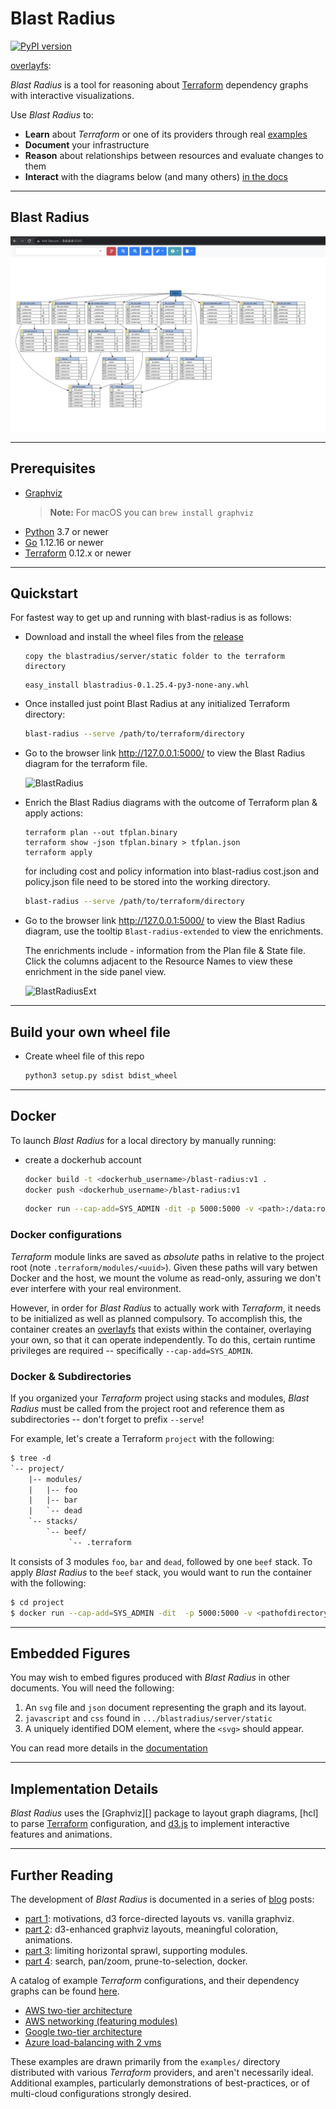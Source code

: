 # Blast Radius

[![PyPI version](https://badge.fury.io/py/BlastRadius.svg)](https://badge.fury.io/py/BlastRadius)

[terraform]: https://www.terraform.io/
[examples]: https://28mm.github.io/blast-radius-docs/
[overlayfs]: 

_Blast Radius_ is a tool for reasoning about [Terraform][] dependency graphs with interactive visualizations.  

Use _Blast Radius_ to:

* __Learn__ about *Terraform* or one of its providers through real [examples][]
* __Document__ your infrastructure
* __Reason__ about relationships between resources and evaluate changes to them
* __Interact__ with the diagrams below (and many others) [in the docs][examples]

---

## Blast Radius
![screenshot](doc/blastradiusext.png)

---

## Prerequisites

* [Graphviz](https://www.graphviz.org/)
   > __Note:__ For macOS you can `brew install graphviz`
* [Python](https://www.python.org/) 3.7 or newer
* [Go](https://golang.org/) 1.12.16 or newer
* [Terraform][] 0.12.x or newer

---

## Quickstart

For fastest way to get up and running with blast-radius is as follows:

* Download and install the wheel files from the [release](https://github.com/nishubharti/blast-radius/releases)

   ``` 
   copy the blastradius/server/static folder to the terraform directory
   ```
   ```
   easy_install blastradius-0.1.25.4-py3-none-any.whl
   ```
* Once installed just point Blast Radius at any initialized Terraform directory: 
   ```sh
   blast-radius --serve /path/to/terraform/directory
   ```
* Go to the browser link http://127.0.0.1:5000/ to view the Blast Radius diagram for the terraform file.
   
   ![BlastRadius](doc/blastradiusextdemo.png)

* Enrich the Blast Radius diagrams with the outcome of Terraform plan & apply actions:   
   ```
   terraform plan --out tfplan.binary
   terraform show -json tfplan.binary > tfplan.json
   terraform apply 
   ```
   for including cost and policy information into blast-radius cost.json and policy.json file need to be stored into the working directory.

   ```sh
   blast-radius --serve /path/to/terraform/directory
   ```
* Go to the browser link http://127.0.0.1:5000/ to view the Blast Radius diagram, use the tooltip  `Blast-radius-extended` to view the enrichments.
   
   The enrichments include - information from the Plan file & State file. 
   Click the columns adjacent to the Resource Names to view these enrichment in the side panel view.

   ![BlastRadiusExt](doc/blastradiusextinfo.png)

---

## Build your own wheel file

* Create wheel file of this repo
   ```sh
   python3 setup.py sdist bdist_wheel
   ```
---

## Docker

[privileges]: https://docs.docker.com/engine/reference/run/#runtime-privilege-and-linux-capabilities
[overlayfs]: https://wiki.archlinux.org/index.php/Overlay_filesystem

To launch *Blast Radius* for a local directory by manually running:

* create a dockerhub account
   ```sh
   docker build -t <dockerhub_username>/blast-radius:v1 .
   docker push <dockerhub_username>/blast-radius:v1
   ```

   ```sh
   docker run --cap-add=SYS_ADMIN -dit -p 5000:5000 -v <path>:/data:ro <dockerhub_username>/blast-radius:v1
   ```

### Docker configurations

*Terraform* module links are saved as _absolute_ paths in relative to the
project root (note `.terraform/modules/<uuid>`). Given these paths will vary
betwen Docker and the host, we mount the volume as read-only, assuring we don't ever interfere with your real environment.

However, in order for *Blast Radius* to actually work with *Terraform*, it needs to be initialized as well as planned compulsory.  To accomplish this, the container creates an [overlayfs][] that exists within the container, overlaying your own, so that it can operate
independently. To do this, certain runtime privileges are required --
specifically `--cap-add=SYS_ADMIN`.


### Docker & Subdirectories

If you organized your *Terraform* project using stacks and modules,
*Blast Radius* must be called from the project root and reference them as
subdirectories -- don't forget to prefix `--serve`!

For example, let's create a Terraform `project` with the following:

```txt
$ tree -d
`-- project/
    |-- modules/
    |   |-- foo
    |   |-- bar
    |   `-- dead
    `-- stacks/
        `-- beef/
             `-- .terraform
```

It consists of 3 modules `foo`, `bar` and `dead`, followed by one `beef` stack.
To apply *Blast Radius* to the `beef` stack, you would want to run the container
with the following:

   ```sh
   $ cd project
   $ docker run --cap-add=SYS_ADMIN -dit  -p 5000:5000 -v <pathofdirectory>:/data:ro <dockerhub_username>/blast-radius:v1
   ```

---

## Embedded Figures

You may wish to embed figures produced with *Blast Radius* in other documents.
You will need the following:

1. An `svg` file and `json` document representing the graph and its layout.
2. `javascript` and `css` found in `.../blastradius/server/static`
3. A uniquely identified DOM element, where the `<svg>` should appear.

You can read more details in the [documentation](doc/embedded.md)

---

## Implementation Details

*Blast Radius* uses the [Graphviz][] package to layout graph diagrams,
[hcl] to parse [Terraform][] configuration, and [d3.js](https://d3js.org/) to implement interactive features and animations.

---

## Further Reading

The development of *Blast Radius* is documented in a series of
[blog](https://28mm.github.io) posts:

* [part 1](https://28mm.github.io/notes/d3-terraform-graphs): motivations, d3 force-directed layouts vs. vanilla graphviz.
* [part 2](https://28mm.github.io/notes/d3-terraform-graphs-2): d3-enhanced graphviz layouts, meaningful coloration, animations.
* [part 3](https://28mm.github.io/notes/terraform-graphs-3): limiting horizontal sprawl, supporting modules.
* [part 4](https://28mm.github.io/notes/d3-terraform-graphs-4): search, pan/zoom, prune-to-selection, docker.

A catalog of example *Terraform* configurations, and their dependency graphs
can be found [here](https://28mm.github.io/blast-radius-docs/).

* [AWS two-tier architecture](https://28mm.github.io/blast-radius-docs/examples/terraform-provider-aws/two-tier/)
* [AWS networking (featuring modules)](https://28mm.github.io/blast-radius-docs/examples/terraform-provider-aws/networking/)
* [Google two-tier architecture](https://28mm.github.io/blast-radius-docs/examples/terraform-provider-google/two-tier/)
* [Azure load-balancing with 2 vms](https://28mm.github.io/blast-radius-docs/examples/terraform-provider-azurem/2-vms-loadbalancer-lbrules/)

These examples are drawn primarily from the `examples/` directory distributed
with various *Terraform* providers, and aren't necessarily ideal. Additional
examples, particularly demonstrations of best-practices, or of multi-cloud
configurations strongly desired.
